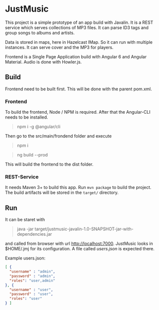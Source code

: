 # JustMusic

This project is a simple prototype of an app build with Javalin. It is a REST service which serves collections of MP3 files. It can parse ID3 tags and group songs to albums and artists.

Data is stored in maps, here in Hazelcast IMap. So it can run with multiple instances. It can serve cover and the MP3 for players. 

Frontend is a Single Page Application build with Angular 6 and Angular Material. Audio is done with Howler.js.

## Build

Frontend need to be built first. This will be done with the parent pom.xml.

### Frontend
To build the frontend, Node / NPM is required. After that the Angular-CLI needs to be installed.
>npm i -g @angular/cli

Then go to the src/main/frondend folder and execute
>npm i

>ng build --prod

This will build the frontend to the dist folder.

### REST-Service
It needs Maven 3+ to build this app. Run `mvn package` to build the project. The build artifacts will be stored in the `target/` directory.

## Run
It can be staret with
>java -jar target/justmusic-javalin-1.0-SNAPSHOT-jar-with-dependencies.jar

and called from browser with url [http://localhost:7000](http://localhost:7000).
JustMusic looks in $HOME/.jmj for its configuration. A file called *users.json* is expected there.

Example users.json:
```json
[ {
  "username" : "admin",
  "password" : "admin",
  "roles": "user,admin"
}, {
  "username" : "user",
  "password" : "user",
  "roles": "user"
} ]
```